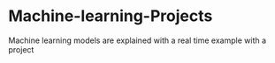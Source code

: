 # Machine-learning-Projects
Machine learning models are explained with a real time example with a project
